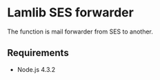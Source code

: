 # Lamlib SES forwarder

The function is mail forwarder from SES to another.

## Requirements

- Node.js 4.3.2
